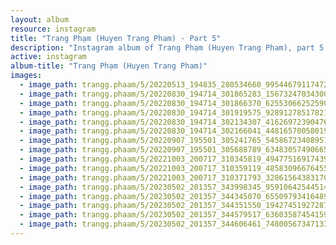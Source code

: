 ```yaml
---
layout: album
resource: instagram
title: "Trang Phạm (Huyen Trang Pham) - Part 5"
description: "Instagram album of Trang Phạm (Huyen Trang Pham), part 5."
active: instagram
album-title: "Trang Phạm (Huyen Trang Pham)"
images:
  - image_path: trangg.phaam/5/20220513_194835_280534660_995446791174726_5171461917100319354_n.jpg
  - image_path: trangg.phaam/5/20220830_194714_301865283_156732470343006_2394348601151754309_n.jpg
  - image_path: trangg.phaam/5/20220830_194714_301866370_625530662525900_1598515153036771938_n.jpg
  - image_path: trangg.phaam/5/20220830_194714_301919575_928912785178214_4839079840373604705_n.jpg
  - image_path: trangg.phaam/5/20220830_194714_302134307_416269723904765_2105303526820869655_n.jpg
  - image_path: trangg.phaam/5/20220830_194714_302166041_448165700580195_2109293043352475805_n.jpg
  - image_path: trangg.phaam/5/20220907_195501_305241765_5458672340895153_9062080958041226764_n.jpg
  - image_path: trangg.phaam/5/20220907_195501_305688789_634830574906650_4416484032298113648_n.jpg
  - image_path: trangg.phaam/5/20221003_200717_310345819_494775169174399_832186414977372228_n.jpg
  - image_path: trangg.phaam/5/20221003_200717_310359119_485830966764552_3484934638365286793_n.jpg
  - image_path: trangg.phaam/5/20221003_200717_310371793_3286156438317067_4068719297672817950_n.jpg
  - image_path: trangg.phaam/5/20230502_201357_343998345_959106425445145_4146194801048265196_n.jpg
  - image_path: trangg.phaam/5/20230502_201357_344345070_6550979341648925_3941694144160040807_n.jpg
  - image_path: trangg.phaam/5/20230502_201357_344351550_1942745192728799_5479367487517261857_n.jpg
  - image_path: trangg.phaam/5/20230502_201357_344579517_636035874541598_1006178865699490645_n.jpg
  - image_path: trangg.phaam/5/20230502_201357_344606461_748005673471336_4397557290462136289_n.jpg
---
```

